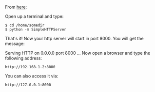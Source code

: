 From [here](http://www.linuxjournal.com/content/tech-tip-really-simple-http-server-python):

Open up a terminal and type:

    $ cd /home/somedir
    $ python -m SimpleHTTPServer
    
That's it! Now your http server will start in port 8000. You will get the message:

Serving HTTP on 0.0.0.0 port 8000 ...
Now open a browser and type the following address:

    http://192.168.1.2:8000
    
You can also access it via:

    http://127.0.0.1:8000
